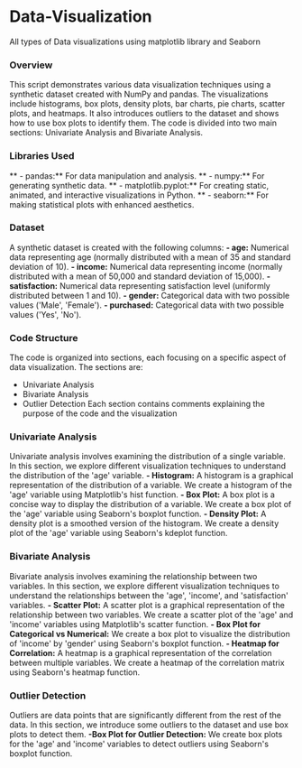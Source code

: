 # Data-Visualization
All  types of Data visualizations using matplotlib library and Seaborn

### Overview
This script demonstrates various data visualization techniques using a synthetic dataset created with NumPy and pandas. The visualizations include histograms, box plots, density plots, bar charts, pie charts, scatter plots, and heatmaps. It also introduces outliers to the dataset and shows how to use box plots to identify them.
The code is divided into two main sections: Univariate Analysis and Bivariate Analysis.

### Libraries Used
** - pandas:** For data manipulation and analysis.
** - numpy:**   For generating synthetic data.
** - matplotlib.pyplot:** For creating static, animated, and interactive visualizations in Python.
** - seaborn:** For making statistical plots with enhanced aesthetics.

### Dataset
A synthetic dataset is created with the following columns:
**- age:** Numerical data representing age (normally distributed with a mean of 35 and standard deviation of 10).
**- income:** Numerical data representing income (normally distributed with a mean of 50,000 and standard deviation of 15,000).
**- satisfaction:** Numerical data representing satisfaction level (uniformly distributed between 1 and 10).
**- gender:** Categorical data with two possible values ('Male', 'Female').
**- purchased:**  Categorical data with two possible values ('Yes', 'No').

### Code Structure
The code is organized into sections, each focusing on a specific aspect of data visualization. The sections are:
- Univariate Analysis
- Bivariate Analysis
- Outlier Detection
Each section contains comments explaining the purpose of the code and the visualization

### Univariate Analysis

Univariate analysis involves examining the distribution of a single variable. In this section, we explore different visualization techniques to understand the distribution of the 'age' variable.
**- Histogram:** A histogram is a graphical representation of the distribution of a variable. We create a histogram of the 'age' variable using Matplotlib's hist function.
**- Box Plot:** A box plot is a concise way to display the distribution of a variable. We create a box plot of the 'age' variable using Seaborn's boxplot function.
**- Density Plot:** A density plot is a smoothed version of the histogram. We create a density plot of the 'age' variable using Seaborn's kdeplot function.

### Bivariate Analysis

Bivariate analysis involves examining the relationship between two variables. In this section, we explore different visualization techniques to understand the relationships between the 'age', 'income', and 'satisfaction' variables.
**- Scatter Plot:** A scatter plot is a graphical representation of the relationship between two variables. We create a scatter plot of the 'age' and 'income' variables using Matplotlib's scatter function.
**- Box Plot for Categorical vs Numerical:** We create a box plot to visualize the distribution of 'income' by 'gender' using Seaborn's boxplot function.
**- Heatmap for Correlation:** A heatmap is a graphical representation of the correlation between multiple variables. We create a heatmap of the correlation matrix using Seaborn's heatmap function.

### Outlier Detection

Outliers are data points that are significantly different from the rest of the data. In this section, we introduce some outliers to the dataset and use box plots to detect them.
**-Box Plot for Outlier Detection:** We create box plots for the 'age' and 'income' variables to detect outliers using Seaborn's boxplot function.

